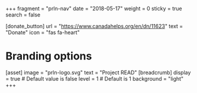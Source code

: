 +++
fragment = "prln-nav"
date = "2018-05-17"
weight = 0
sticky = true
search = false

[donate_button]
  url = "https://www.canadahelps.org/en/dn/11623"
  text = "Donate" 
  icon = "fas fa-heart"

# Branding options
[asset]
  image = "prln-logo.svg"
  text = "Project READ"
[breadcrumb]
  display = true # Default value is false
  level = 1 # Default is 1
  background = "light"  
+++
